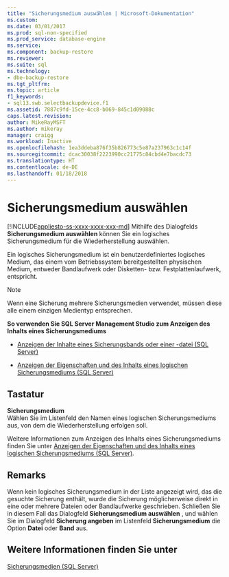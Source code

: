 ```yaml
---
title: "Sicherungsmedium auswählen | Microsoft-Dokumentation"
ms.custom: 
ms.date: 03/01/2017
ms.prod: sql-non-specified
ms.prod_service: database-engine
ms.service: 
ms.component: backup-restore
ms.reviewer: 
ms.suite: sql
ms.technology:
- dbe-backup-restore
ms.tgt_pltfrm: 
ms.topic: article
f1_keywords:
- sql13.swb.selectbackupdevice.f1
ms.assetid: 7887c9fd-15ce-4cc8-b069-845c1d09088c
caps.latest.revision: 
author: MikeRayMSFT
ms.author: mikeray
manager: craigg
ms.workload: Inactive
ms.openlocfilehash: 1ea3ddeba876f35b826773c5e87a237963c1c14f
ms.sourcegitcommit: dcac30038f2223990cc21775c84cbd4e7bacdc73
ms.translationtype: HT
ms.contentlocale: de-DE
ms.lasthandoff: 01/18/2018
---
```

# <a name="select-backup-device"></a>Sicherungsmedium auswählen
[!INCLUDE[appliesto-ss-xxxx-xxxx-xxx-md](../../includes/appliesto-ss-xxxx-xxxx-xxx-md.md)] Mithilfe des Dialogfelds **Sicherungsmedium auswählen** können Sie ein logisches Sicherungsmedium für die Wiederherstellung auswählen.  
  
 Ein logisches Sicherungsmedium ist ein benutzerdefiniertes logisches Medium, das einem vom Betriebssystem bereitgestellten physischen Medium, entweder Bandlaufwerk oder Disketten- bzw. Festplattenlaufwerk, entspricht.  
  
> [!NOTE]  
>  Wenn eine Sicherung mehrere Sicherungsmedien verwendet, müssen diese alle einem einzigen Medientyp entsprechen.  
  
 **So verwenden Sie SQL Server Management Studio zum Anzeigen des Inhalts eines Sicherungsmediums**  
  
-   [Anzeigen der Inhalte eines Sicherungsbands oder einer -datei &#40;SQL Server&#41;](../../relational-databases/backup-restore/view-the-contents-of-a-backup-tape-or-file-sql-server.md)  
  
-   [Anzeigen der Eigenschaften und des Inhalts eines logischen Sicherungsmediums &#40;SQL Server&#41;](../../relational-databases/backup-restore/view-the-properties-and-contents-of-a-logical-backup-device-sql-server.md)  
  
## <a name="options"></a>Tastatur  
 **Sicherungsmedium**  
 Wählen Sie im Listenfeld den Namen eines logischen Sicherungsmediums aus, von dem die Wiederherstellung erfolgen soll.  
  
 Weitere Informationen zum Anzeigen des Inhalts eines Sicherungsmediums finden Sie unter [Anzeigen der Eigenschaften und des Inhalts eines logischen Sicherungsmediums &#40;SQL Server&#41;](../../relational-databases/backup-restore/view-the-properties-and-contents-of-a-logical-backup-device-sql-server.md).  
  
## <a name="remarks"></a>Remarks  
 Wenn kein logisches Sicherungsmedium in der Liste angezeigt wird, das die gesuchte Sicherung enthält, wurde die Sicherung möglicherweise direkt in eine oder mehrere Dateien oder Bandlaufwerke geschrieben. Schließen Sie in diesem Fall das Dialogfeld **Sicherungsmedium auswählen** , und wählen Sie im Dialogfeld **Sicherung angeben** im Listenfeld **Sicherungsmedium** die Option **Datei** oder **Band** aus.  
  
## <a name="see-also"></a>Weitere Informationen finden Sie unter  
 [Sicherungsmedien &#40;SQL Server&#41;](../../relational-databases/backup-restore/backup-devices-sql-server.md)  
  
  
